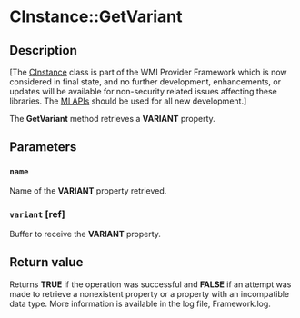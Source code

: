 # CInstance::GetVariant

## Description

[The [CInstance](https://learn.microsoft.com/windows/desktop/api/instance/nl-instance-cinstance) class
is part of the WMI Provider Framework which is now considered in final state, and no further development,
enhancements, or updates will be available for non-security related issues affecting these libraries. The
[MI APIs](https://learn.microsoft.com/previous-versions/windows/desktop/wmi_v2/windows-management-infrastructure) should be used for all new
development.]

The **GetVariant** method retrieves a **VARIANT** property.

## Parameters

### `name`

Name of the **VARIANT** property retrieved.

### `variant` [ref]

Buffer to receive the **VARIANT** property.

## Return value

Returns **TRUE** if the operation was successful and **FALSE** if an attempt was made to retrieve a nonexistent property or a property with an incompatible data type. More information is available in the log file, Framework.log.